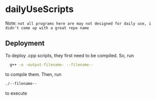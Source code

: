 # dailyUseScripts
Note: ```not all programs here are may not designed for daily use, i didn't come up with a great repo name```

## Deployment

To deploy .cpp scripts, they first need to be compiled.
So, run

```bash
  g++ -o -output-filename- --filename--
```
to compile them. Then, run
```bash
./--filename--
```
  to execute
